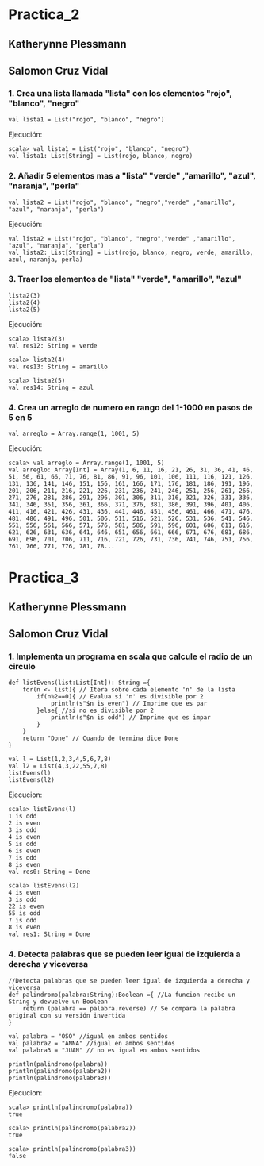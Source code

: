 # Practica_2
## Katherynne Plessmann
## Salomon Cruz Vidal

### 1. Crea una lista llamada "lista" con los elementos "rojo", "blanco", "negro"
```
val lista1 = List("rojo", "blanco", "negro")
```
Ejecución:
```
scala> val lista1 = List("rojo", "blanco", "negro")
val lista1: List[String] = List(rojo, blanco, negro)
```
### 2. Añadir 5 elementos mas a "lista" "verde" ,"amarillo", "azul", "naranja", "perla"
```
val lista2 = List("rojo", "blanco", "negro","verde" ,"amarillo", "azul", "naranja", "perla")
```
Ejecución:
```
val lista2 = List("rojo", "blanco", "negro","verde" ,"amarillo", "azul", "naranja", "perla")
val lista2: List[String] = List(rojo, blanco, negro, verde, amarillo, azul, naranja, perla)
```
### 3. Traer los elementos de "lista" "verde", "amarillo", "azul"
```
lista2(3)
lista2(4)
lista2(5)
```
Ejecución:
```
scala> lista2(3)
val res12: String = verde

scala> lista2(4)
val res13: String = amarillo

scala> lista2(5)
val res14: String = azul
```
### 4. Crea un arreglo de numero en rango del 1-1000 en pasos de 5 en 5
```
val arreglo = Array.range(1, 1001, 5)
```
Ejecución:
```
scala> val arreglo = Array.range(1, 1001, 5)
val arreglo: Array[Int] = Array(1, 6, 11, 16, 21, 26, 31, 36, 41, 46, 51, 56, 61, 66, 71, 76, 81, 86, 91, 96, 101, 106, 111, 116, 121, 126, 131, 136, 141, 146, 151, 156, 161, 166, 171, 176, 181, 186, 191, 196, 201, 206, 211, 216, 221, 226, 231, 236, 241, 246, 251, 256, 261, 266, 271, 276, 281, 286, 291, 296, 301, 306, 311, 316, 321, 326, 331, 336, 341, 346, 351, 356, 361, 366, 371, 376, 381, 386, 391, 396, 401, 406, 411, 416, 421, 426, 431, 436, 441, 446, 451, 456, 461, 466, 471, 476, 481, 486, 491, 496, 501, 506, 511, 516, 521, 526, 531, 536, 541, 546, 551, 556, 561, 566, 571, 576, 581, 586, 591, 596, 601, 606, 611, 616, 621, 626, 631, 636, 641, 646, 651, 656, 661, 666, 671, 676, 681, 686, 691, 696, 701, 706, 711, 716, 721, 726, 731, 736, 741, 746, 751, 756, 761, 766, 771, 776, 781, 78...
```

# Practica_3
## Katherynne Plessmann
## Salomon Cruz Vidal

### 1. Implementa un programa en scala que calcule el radio de un circulo
```
def listEvens(list:List[Int]): String ={ 
    for(n <- list){ // Itera sobre cada elemento 'n' de la lista
        if(n%2==0){ // Evalua si 'n' es divisible por 2 
            println(s"$n is even") // Imprime que es par
        }else{ //si no es divisible por 2
            println(s"$n is odd") // Imprime que es impar
        }
    }
    return "Done" // Cuando de termina dice Done
}

val l = List(1,2,3,4,5,6,7,8)
val l2 = List(4,3,22,55,7,8)
listEvens(l)
listEvens(l2)
```
Ejecucion:
```
scala> listEvens(l)
1 is odd
2 is even
3 is odd
4 is even
5 is odd
6 is even
7 is odd
8 is even
val res0: String = Done

scala> listEvens(l2)
4 is even
3 is odd
22 is even
55 is odd
7 is odd
8 is even
val res1: String = Done
```
### 4. Detecta palabras que se pueden leer igual de izquierda a derecha y viceversa
```
//Detecta palabras que se pueden leer igual de izquierda a derecha y viceversa
def palindromo(palabra:String):Boolean ={ //La funcion recibe un String y devuelve un Boolean
    return (palabra == palabra.reverse) // Se compara la palabra original con su versión invertida
}

val palabra = "OSO" //igual en ambos sentidos
val palabra2 = "ANNA" //igual en ambos sentidos
val palabra3 = "JUAN" // no es igual en ambos sentidos

println(palindromo(palabra))
println(palindromo(palabra2))
println(palindromo(palabra3))
```
Ejecucion:
```
scala> println(palindromo(palabra))
true

scala> println(palindromo(palabra2))
true

scala> println(palindromo(palabra3))
false
```
